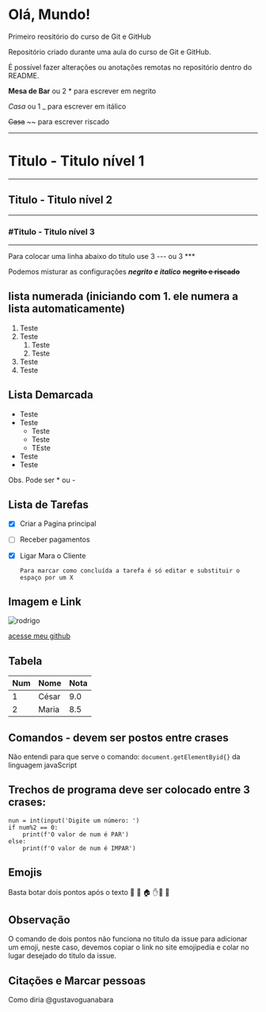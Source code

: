 # Olá, Mundo!
 Primeiro reositório do curso de Git e GitHub

 Repositório criado durante uma aula do curso de Git e GitHub.

 É possível fazer alterações ou anotações remotas no repositório dentro do README.

 __Mesa de Bar__  ou 2 * para escrever em negrito
 
 *Casa* ou 1 _  para escrever em itálico 

 ~~Casa~~ ~~ para escrever riscado

 ***
 # Titulo - Titulo nível 1
 ***
 
 ## Titulo  - Titulo nível 2
 ---
 
 ### #Titulo  - Titulo nível 3
 ---

 Para colocar uma linha abaixo do titulo use 3 --- ou 3 ***

Podemos misturar as configurações _**negrito e italico**_  ~~**negrito e riscado**~~  

## lista numerada (iniciando com 1. ele numera a lista automaticamente)

1. Teste
2. Teste
   1. Teste
   2. Teste 
3. Teste
4. Teste

## Lista Demarcada
* Teste
* Teste
   * Teste
   * Teste
   * TEste
* Teste
* Teste

Obs. Pode ser * ou -

## Lista de Tarefas

- [x] Criar a Pagina principal
- [ ] Receber pagamentos
- [x] Ligar Mara o Cliente

      Para marcar como concluída a tarefa é só editar e substituir o espaço por um X

## Imagem e Link

![rodrigo](https://github.com/cesarpessoa/Ola_Mundo/assets/136215378/ffe4da14-2b28-4c34-91db-1606ad41af0d)

[acesse meu github](https://gustavoguanabara.github.io)

## Tabela 

Num | Nome | Nota
---|---|---|
1 | César | 9.0
2 | Maria| 8.5

## Comandos - devem ser postos entre crases

Não entendi para que serve o comando: `document.getElementByid{}` da linguagem javaScript

## Trechos de programa deve ser colocado entre 3 crases:

```
nun = int(input('Digite um número: ')
if num%2 == 0:
    print(f'O valor de num é PAR')
else:
    print(f'O valor de num é IMPAR')
```

## Emojis
Basta botar dois pontos após o texto 🖖 🤭 🏠
 ✋🐒 🐒
## Observação
O comando de dois pontos não funciona no titulo da issue para adicionar um emoji, neste caso, 
devemos copiar o link no site emojipedia e colar no lugar desejado do titulo da issue.

## Citações e Marcar pessoas

Como diria @gustavoguanabara
